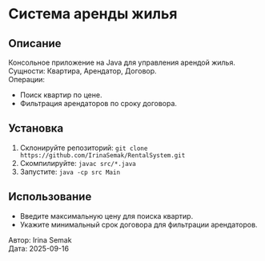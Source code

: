 # Система аренды жилья

## Описание
Консольное приложение на Java для управления арендой жилья.  
Сущности: Квартира, Арендатор, Договор.  
Операции:
- Поиск квартир по цене.
- Фильтрация арендаторов по сроку договора.

## Установка
1. Склонируйте репозиторий: `git clone https://github.com/IrinaSemak/RentalSystem.git`
2. Скомпилируйте: `javac src/*.java`
3. Запустите: `java -cp src Main`

## Использование
- Введите максимальную цену для поиска квартир.
- Укажите минимальный срок договора для фильтрации арендаторов.

Автор: Irina Semak  
Дата: 2025-09-16
